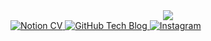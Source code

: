 <div align="center">
  <img src="https://capsule-render.vercel.app/api?type=venom&height=250&color=gradient&text=Hi,%20there&textBg=false&fontColor=bdbdbd" />
</div>


<a href="https://jaehee831.notion.site/Hi-I-m-Jaehee-7869403b0bca403aabcfd7ae5e4cc1c3?pvs=4" target="_blank">
  <img src="https://img.shields.io/badge/CV-66DEB1?style=flat&logo=Notion&logoColor=000000" alt="Notion CV"/>
</a>
<a href="https://jaehee831.github.io/" target="_blank">
  <img src="https://img.shields.io/badge/Tech Blog-FCBFBD?style=flat&logo=GitHub&logoColor=181717" alt="GitHub Tech Blog"/>
</a>
<a href="https://www.instagram.com/jae_pee831/" target="_blank">
  <img src="https://img.shields.io/badge/Instagram-B2FCE4?style=flat&logo=Instagram&logoColor=E4405F" alt="Instagram"/>
</a>
